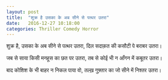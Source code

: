 ```yaml
---
layout: post
title:  "शुक्र है उसका के अब सीने से पत्थर उतरा"
date:   2016-12-27 10:18:00
categories: Thriller Comedy Horror
---
```


शुक्र है, उसका के अब सीने से पत्थर उतरा, 
दिल सदाक़त की कसौटी पे बराबर उतरा।

जब से साया किसी मनहूस का छत पर उतरा, 
तब से कोई भी न आँगन में कबूतर उतरा।

बाद कोशिश के भी बाहर न निकल पाया वो, 
तल्ख़ गुफ़्तार का जो सीने में निश्तर उतरा।
